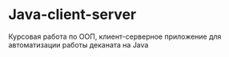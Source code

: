 # Java-client-server
Курсовая работа по ООП, клиент-серверное приложение для автоматизации работы деканата на Java
